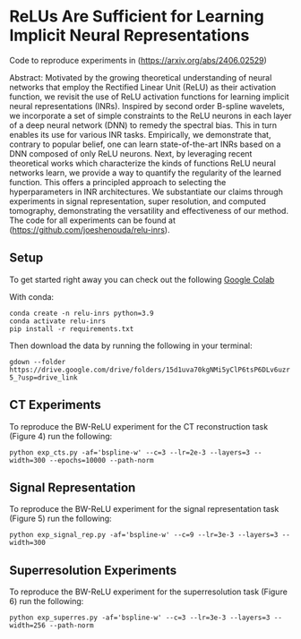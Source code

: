 # ReLUs Are Sufficient for Learning Implicit Neural Representations

Code to reproduce experiments in (https://arxiv.org/abs/2406.02529)

Abstract: Motivated by the growing theoretical understanding of neural networks that employ the Rectified Linear Unit (ReLU) as their activation function, we revisit the use of ReLU activation functions for learning implicit neural representations (INRs). Inspired by second order B-spline wavelets, we incorporate a set of simple constraints to the ReLU neurons in each layer of a deep neural network (DNN) to remedy the spectral bias. This in turn enables its use for various INR tasks. Empirically, we demonstrate that, contrary to popular belief, one can learn state-of-the-art INRs based on a DNN composed of only ReLU neurons. Next, by leveraging recent theoretical works which characterize the kinds of functions ReLU neural networks learn, we provide a way to quantify the regularity of the learned function. This offers a principled approach to selecting the hyperparameters in INR architectures. We substantiate our claims through experiments in signal representation, super resolution, and computed tomography, demonstrating the versatility and effectiveness of our method. The code for all experiments can be found at (https://github.com/joeshenouda/relu-inrs).


## Setup

To get started right away you can check out the following [Google Colab](https://colab.research.google.com/drive/1LQbGQTBodIhtgiqJLsttet5EFq9oWi84?usp=sharing)

With conda:

```
conda create -n relu-inrs python=3.9
conda activate relu-inrs
pip install -r requirements.txt
```

Then download the data by running the following in your terminal:

```gdown --folder https://drive.google.com/drive/folders/15d1uva70kgNMi5yClP6tsP6DLv6uzr5_?usp=drive_link```

## CT Experiments
To reproduce the BW-ReLU experiment for the CT reconstruction task (Figure 4) run the following:

``python exp_cts.py -af='bspline-w' --c=3 --lr=2e-3 --layers=3 --width=300 --epochs=10000
--path-norm``

## Signal Representation
To reproduce the BW-ReLU experiment for the signal representation task (Figure 5) run the following:

``python exp_signal_rep.py -af='bspline-w' --c=9 --lr=3e-3 --layers=3 --width=300``
## Superresolution Experiments
To reproduce the BW-ReLU experiment for the superresolution task (Figure 6) run the following:

``python exp_superres.py -af='bspline-w' --c=3 --lr=3e-3 --layers=3 --width=256 --path-norm``

